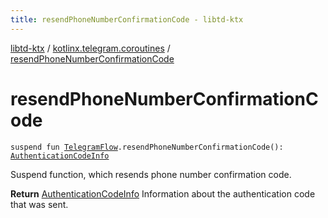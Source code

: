 ```yaml
---
title: resendPhoneNumberConfirmationCode - libtd-ktx
---
```


[libtd-ktx](../index.html) / [kotlinx.telegram.coroutines](index.html) / [resendPhoneNumberConfirmationCode](./resend-phone-number-confirmation-code.html)

# resendPhoneNumberConfirmationCode

`suspend fun `[`TelegramFlow`](../kotlinx.telegram.core/-telegram-flow/index.html)`.resendPhoneNumberConfirmationCode(): `[`AuthenticationCodeInfo`](https://tdlibx.github.io/td/docs/org/drinkless/td/libcore/telegram/TdApi.AuthenticationCodeInfo.html)

Suspend function, which resends phone number confirmation code.

**Return**
[AuthenticationCodeInfo](https://tdlibx.github.io/td/docs/org/drinkless/td/libcore/telegram/TdApi.AuthenticationCodeInfo.html) Information about the authentication code that was sent.


